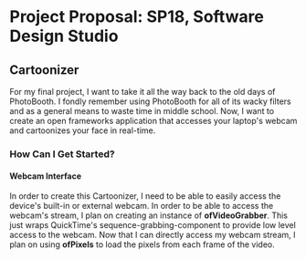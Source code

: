 # Project Proposal: SP18, Software Design Studio

## Cartoonizer
For my final project, I want to take it all the way back to the old days of PhotoBooth. I fondly remember using PhotoBooth for all of its wacky filters and as a general means to waste time in middle school. Now, I want to create an open frameworks application that accesses your laptop's webcam and cartoonizes your face in real-time. 

### How Can I Get Started? 
#### Webcam Interface
In order to create this Cartoonizer, I need to be able to easily access the device's built-in or external webcam. In order to be able to access the webcam's stream, I plan on creating an instance of **ofVideoGrabber**. This just wraps QuickTime's sequence-grabbing-component to provide low level access to the webcam. Now that I can directly access my webcam stream, I plan on using **ofPixels** to load the pixels from each frame of the video.


